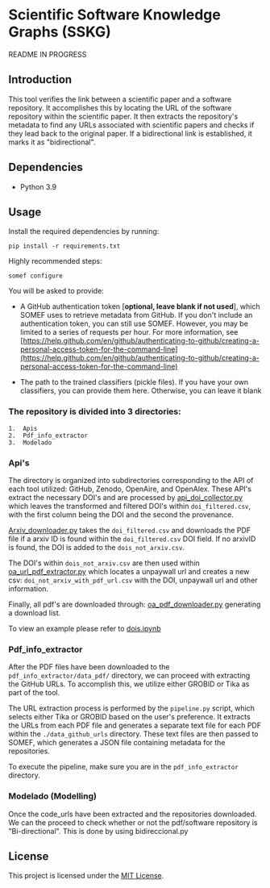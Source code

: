 
# Scientific Software Knowledge Graphs (SSKG)
README IN PROGRESS
## Introduction

This tool verifies the link between a scientific paper and a software repository. It accomplishes this by locating the URL of the software repository within the scientific paper. It then extracts the repository's metadata to find any URLs associated with scientific papers and checks if they lead back to the original paper. If a bidirectional link is established, it marks it as "bidirectional".

## Dependencies
- Python 3.9

## Usage

 Install the required dependencies by running:
```
pip install -r requirements.txt
```
Highly recommended steps:  

```text
somef configure
```
You will be asked to provide:

* A GitHub authentication token [**optional, leave blank if not used**], which SOMEF uses to retrieve metadata from GitHub. If you don't include an authentication token, you can still use SOMEF. However, you may be limited to a series of requests per hour. For more information, see [https://help.github.com/en/github/authenticating-to-github/creating-a-personal-access-token-for-the-command-line](https://help.github.com/en/github/authenticating-to-github/creating-a-personal-access-token-for-the-command-line)

* The path to the trained classifiers (pickle files). If you have your own classifiers, you can provide them here. Otherwise, you can leave it blank


### The repository is divided into 3 directories: 

	1.  Apis
	2.  Pdf_info_extractor
	3.  Modelado

### Api's
The directory is organized into subdirectories corresponding to the API of each tool utilized: GitHub, Zenodo, OpenAire, and OpenAlex.
These API's extract the necessary DOI's and are processed by [api_doi_collector.py](./apis/api_doi_collector.py) which leaves the transformed and filtered DOI's within ``doi_filtered.csv``, with the first column being the DOI and the second the provenance.

[Arxiv_downloader.py](./apis/arxiv_downloader.py) takes the ``doi_filtered.csv`` and downloads the PDF file if a arxiv ID is found within the  ``doi_filtered.csv`` DOI field. If no arxivID is found, the DOI is added to the ``dois_not_arxiv.csv``.

The DOI's within ``dois_not_arxiv.csv`` are then used within [oa_url_pdf_extractor.py](./apis/oa_url_pdf_extractor.py) which locates a unpaywall url and creates a new csv: ``doi_not_arxiv_with_pdf_url.csv`` with the DOI, unpaywall url and other information.

Finally, all pdf's are downloaded through: [oa_pdf_downloader.py](./apis/oa_pdf_downloader.py) generating a download list.



To view an example please refer to [dois.ipynb](./apis/dois.ipynb)

### Pdf_info_extractor
After the PDF files have been downloaded to the ``pdf_info_extractor/data_pdf/`` directory, we can proceed with extracting the GitHub URLs. To accomplish this, we utilize either GROBID or Tika as part of the tool.

The URL extraction process is performed by the ``pipeline.py`` script, which selects either Tika or GROBID based on the user's preference. It extracts the URLs from each PDF file and generates a separate text file for each PDF within the ``./data_github_urls`` directory. These text files are then passed to SOMEF, which generates a JSON file containing metadata for the repositories.

To execute the pipeline, make sure you are in the ``pdf_info_extractor`` directory.

### Modelado (Modelling)

Once the code_urls have been extracted and the repositories downloaded.  We can the proceed to check whether or not the pdf/software repository is "Bi-directional". This is done by using bidireccional.py 



## License

This project is licensed under the [MIT License](LICENSE).


